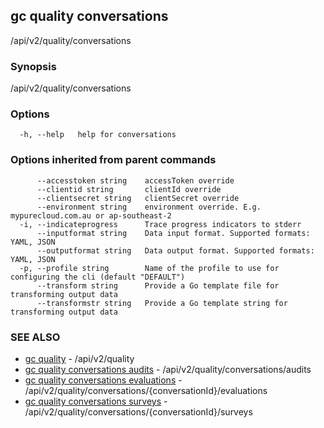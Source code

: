 ## gc quality conversations

/api/v2/quality/conversations

### Synopsis

/api/v2/quality/conversations

### Options

```
  -h, --help   help for conversations
```

### Options inherited from parent commands

```
      --accesstoken string    accessToken override
      --clientid string       clientId override
      --clientsecret string   clientSecret override
      --environment string    environment override. E.g. mypurecloud.com.au or ap-southeast-2
  -i, --indicateprogress      Trace progress indicators to stderr
      --inputformat string    Data input format. Supported formats: YAML, JSON
      --outputformat string   Data output format. Supported formats: YAML, JSON
  -p, --profile string        Name of the profile to use for configuring the cli (default "DEFAULT")
      --transform string      Provide a Go template file for transforming output data
      --transformstr string   Provide a Go template string for transforming output data
```

### SEE ALSO

* [gc quality](gc_quality.html)	 - /api/v2/quality
* [gc quality conversations audits](gc_quality_conversations_audits.html)	 - /api/v2/quality/conversations/audits
* [gc quality conversations evaluations](gc_quality_conversations_evaluations.html)	 - /api/v2/quality/conversations/{conversationId}/evaluations
* [gc quality conversations surveys](gc_quality_conversations_surveys.html)	 - /api/v2/quality/conversations/{conversationId}/surveys


